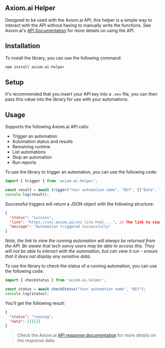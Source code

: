 ## Axiom.ai Helper

Designed to be used with the Axiom.ai API, this helper is a simple way to interact with the API without having to manually write the functions. See Axiom.ai's [API Documentation](https://axiom.ai/docs/developers/) for more details on using the API.

## Installation

To install the library, you can use the following command:

```bash
npm install axiom-ai-helper
```

## Setup

It's recommended that you insert your API key into a `.env` file, you can then pass this value into the library for use with your automations.

## Usage

Supports the following Axiom.ai API calls:

- Trigger an automation
- Automation status and results
- Remaining runtime
- List automations
- Stop an automation
- Run reports

To use the library to trigger an automation, you can use the following code:

```js
import { trigger } from 'axiom-ai-helper';

const result = await trigger("Your automation name", "KEY", [["Data", "Data"]]);
console.log(result);
```

Successful triggers will return a JSON object with the following structure:

```json
{
  "status": "success",
  "link": "https://vnc.axiom.ai/vnc_lite.html....", // The link to view the running automation
  "message": "Automation triggered successfully"
}
```

*Note, the link to view the running automation will always be returned from the API. Be aware that tech savvy users may be able to access this. They will not be able to interact with the automation, but can view it run - ensure that it does not display any sensitive data.*

To use the library to check the status of a running automation, you can use the following code:

```js
import { checkStatus } from 'axiom-ai-helper';

const status = await checkStatus("Your automation name", "KEY");
console.log(status);
```

You'll get the following result:

```json
{
  "status": "running",
  "data": [[][]]
}
```

> Check the Axiom.ai [API response documentation](https://axiom.ai/docs/developers/api/responses#understanding-the-api-response) for more details on the response data.